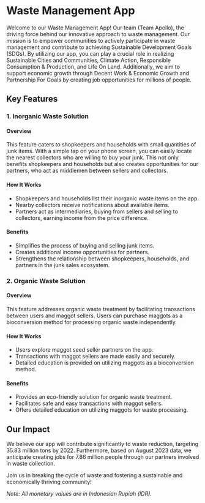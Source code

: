 # Waste Management App

Welcome to our Waste Management App! Our team (Team Apollo), the driving force behind our innovative approach to waste management. Our mission is to empower communities to actively participate in waste management and contribute to achieving Sustainable Development Goals (SDGs). By utilizing our app, you can play a crucial role in realizing Sustainable Cities and Communities, Climate Action, Responsible Consumption & Production, and Life On Land. Additionally, we aim to support economic growth through Decent Work & Economic Growth and Partnership For Goals by creating job opportunities for millions of people.

## Key Features

### 1. Inorganic Waste Solution

#### Overview
This feature caters to shopkeepers and households with small quantities of junk items. With a simple tap on your phone screen, you can easily locate the nearest collectors who are willing to buy your junk. This not only benefits shopkeepers and households but also creates opportunities for our partners, who act as middlemen between sellers and collectors.

#### How It Works
- Shopkeepers and households list their inorganic waste items on the app.
- Nearby collectors receive notifications about available items.
- Partners act as intermediaries, buying from sellers and selling to collectors, earning income from the price difference.

#### Benefits
- Simplifies the process of buying and selling junk items.
- Creates additional income opportunities for partners.
- Strengthens the relationship between shopkeepers, households, and partners in the junk sales ecosystem.

### 2. Organic Waste Solution

#### Overview
This feature addresses organic waste treatment by facilitating transactions between users and maggot sellers. Users can purchase maggots as a bioconversion method for processing organic waste independently.

#### How It Works
- Users explore maggot seed seller partners on the app.
- Transactions with maggot sellers are made easily and securely.
- Detailed education is provided on utilizing maggots as a bioconversion method.

#### Benefits
- Provides an eco-friendly solution for organic waste treatment.
- Facilitates safe and easy transactions with maggot sellers.
- Offers detailed education on utilizing maggots for waste processing.

## Our Impact

We believe our app will contribute significantly to waste reduction, targeting 35.83 million tons by 2022. Furthermore, based on August 2023 data, we anticipate creating jobs for 7.86 million people through our partners involved in waste collection.

Join us in breaking the cycle of waste and fostering a sustainable and economically thriving community!

*Note: All monetary values are in Indonesian Rupiah (IDR).*

